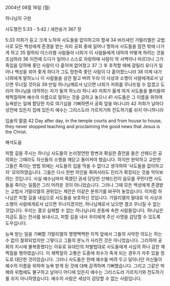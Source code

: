 2004년 08월 16일 (월)

하나님의 구원



사도행전 5:33 - 5:42 / 새찬송가 367 장


5:33 저희가 듣고 크게 노하여 사도들을 없이하고자 할새 34 바리새인 가말리엘은 교법사로 모든 백성에게 존경을 받는 자라 공회 중에 일어나 명하사 사도들을 잠깐 밖에 나가게 하고 35 말하되 이스라엘 사람들아 너희가 이 사람들에게 대하여 어떻게 하려는 것을 조심하라 36 이전에 드다가 일어나 스스로 자랑하매 사람이 약 사백이나 따르더니 그가 죽임을 당하매 좇던 사람이 다 흩어져 없어졌고 37 그 후 호적할 때에 갈릴리 유다가 일어나 백성을 꾀어 좇게 하다가 그도 망한즉 좇던 사람이 다 흩어졌느니라 38 이제 내가 너희에게 말하노니 이 사람들을 상관 말고 버려 두라 이 사상과 소행이 사람에게로서 났으면 무너질 것이요 39 만일 하나님께로서 났으면 너희가 저희를 무너뜨릴 수 없겠고 도리어 하나님을 대적하는 자가 될까 하노라 하니 40 저희가 옳게 여겨 사도들을 불러들여 채찍질하며 예수의 이름으로 말하는 것을 금하고 놓으니 41 사도들은 그 이름을 위하여 능욕받는 일에 합당한 자로 여기심을 기뻐하면서 공회 앞을 떠나니라 42 저희가 날마다 성전에 있든지 집에 있든지 예수는 그리스도라 가르치기와 전도하기를 쉬지 아니하니라 

입술의 말씀 
42 Day after day, in the temple courts and from house to house, they never stopped teaching and proclaiming the good news that Jesus is the Christ.

해석도움





피할 길을 주시는 하나님 
사도들의 논리정연한 항변과 확실한 증언을 들은 산헤드린 공의회는 그때라도 자신들의 소행을 깨닫고 돌이켜야 했습니다. 하지만 완악하고 교만한 그들은 죽이는 방법 외에는 사도들의 입을 막을 수 없다고 생각하여 ‘사도들을 없이하고자’ 모의하였습니다. 그들은 다시 한번 의인을 죽여서라도 진리가 확장되는 것을 막아보려는 것입니다. 사실 예수님마저 죽였던 권세 당당한 산헤드린이 음모를 꾸민다면 사도들을 죽이는 일쯤은 그리 어려운 것이 아니었습니다. 그러나 그때 모든 백성에게 존경받는 교법사 가말리엘의 권위있는 제안은 이같은 분위기를 바꾸어 놓았습니다. 이처럼 하나님은 피할 길을 내심으로 사도들을 보호하신 것입니다. 가말리엘의 말대로 이 사상과 소행이 사람에게로서 났으면 무너지겠지만, 하나님께로서 났으면 결코 무너질 수 없는 것입니다. 우리는 결코 실패할 수 없는 하나님나라 운동에 속한 사람들입니다. 하나님은 지금도 돕는 천사를 보내시고, 피할 길을 내사 우리에게 주신 사명을 감당할 수 있도록 도우십니다. 

능욕 받는 일을 기뻐함 
가말리엘의 명명백백한 지적 앞에서 그들의 사악한 의도는 하는 수 없이 철회되었지만 그렇다고 그들의 분노가 사라진 것은 아니었습니다. 그리하여 공회의 지시에 불복종했다는 이유로 유대인의 처벌법대로 사도들에게 사십의 하나 감한 채찍질을 행하였습니다. 이 채찍질의 고통은 도중에 죄수가 죽게 되는 경우가 자주 있을 정도로 대단한 것이었습니다. 그러나 사도들은 한때 예수를 버려 두고 달아나던 자신들이 예수의 이름을 위하여 능욕 받게 된 것에 대해 감격하며 기뻐했습니다. 그리고 그같은 박해와 위협에도 불구하고 날마다 어디에 있든지 예수는 그리스도라 가르치기와 전도하기를 쉬지 아니하였습니다. 예수의 사람은 세상이 감당할 수 없는 사람입니다.